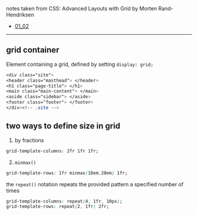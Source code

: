 notes taken from
CSS: Advanced Layouts with Grid by
Morten Rand-Hendriksen

* [01_02](01_02)

---

## grid container
Element containing a grid, defined by setting `display: grid;`

```css
<div class="site">
<header class="masthead"> </header>
<h1 class="page-title"> </h1>
<main class="main-content"> </main>
<aside class="sidebar"> </aside>
<footer class="footer"> </footer>
</div><!-- .site -->
```

## two ways to define size in grid

1. by fractions

```css
grid-template-columns: 2fr 1fr 1fr;
```

2. `minmax()`

```css
grid-template-rows: 1fr minmax(10em,20em) 1fr;
```

the `repeat()` notation repeats the provided pattern a specified number of times

```css
grid-template-columns: repeat(4, 1fr, 10px);
grid-template-rows: repeat(2, 1fr) 2fr;
```